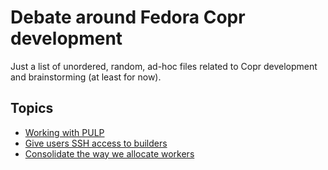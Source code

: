 # Debate around Fedora Copr development

Just a list of unordered, random, ad-hoc files related to Copr
development and brainstorming (at least for now).


## Topics

- [Working with PULP](./2023-02-17-pulp-intro.md)
- [Give users SSH access to builders](./user-ssh-builders/README.md)
- [Consolidate the way we allocate workers](./cloud-allocation/README.md)
